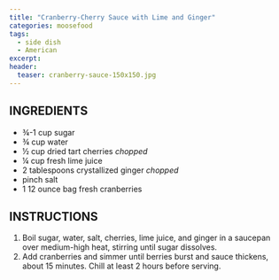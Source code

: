 ```yaml
---
title: "Cranberry-Cherry Sauce with Lime and Ginger"
categories: moosefood
tags: 
  - side dish
  - American
excerpt:
header:
  teaser: cranberry-sauce-150x150.jpg
---
```


## INGREDIENTS
* ¾-1 cup sugar
* ¾ cup water
* ½ cup dried tart cherries *chopped*
* ¼ cup fresh lime juice
* 2 tablespoons crystallized ginger *chopped*
* pinch salt
* 1 12 ounce bag fresh cranberries

## INSTRUCTIONS
1. Boil sugar, water, salt, cherries, lime juice, and ginger in a saucepan over medium-high heat, stirring until sugar dissolves.
2. Add cranberries and simmer until berries burst and sauce thickens, about 15 minutes. Chill at least 2 hours before serving.
